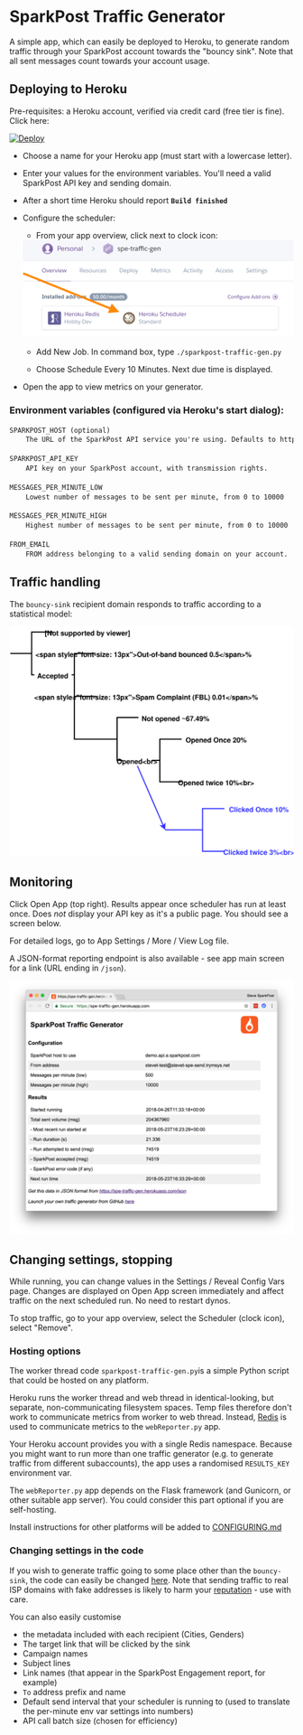 # SparkPost Traffic Generator

A simple app, which can easily be deployed to Heroku, to generate random traffic through your SparkPost
account towards the "bouncy sink".  Note that all sent messages count towards your account usage.

## Deploying to Heroku

Pre-requisites: a Heroku account, verified via credit card (free tier is fine).  Click here:

<a href="https://heroku.com/deploy">
  <img src="https://www.herokucdn.com/deploy/button.svg" alt="Deploy" target="_blank">
</a>
<br>

- Choose a name for your Heroku app (must start with a lowercase letter).

- Enter your values for the environment variables.  You'll need a valid SparkPost API key and sending domain.

- After a short time Heroku should report **`Build finished`**

- Configure the scheduler:
    - From your app overview, click next to clock icon:
    <img src="doc-img/configure-scheduler.png"/>
    
    - Add New Job.  In command box, type `./sparkpost-traffic-gen.py`
    
    - Choose Schedule Every 10 Minutes.  Next due time is displayed.
 

- Open the app to view metrics on your generator.

### Environment variables (configured via Heroku's start dialog):

```txt
SPARKPOST_HOST (optional)
    The URL of the SparkPost API service you're using. Defaults to https://api.sparkpost.com.

SPARKPOST_API_KEY
    API key on your SparkPost account, with transmission rights.

MESSAGES_PER_MINUTE_LOW
    Lowest number of messages to be sent per minute, from 0 to 10000

MESSAGES_PER_MINUTE_HIGH
    Highest number of messages to be sent per minute, from 0 to 10000

FROM_EMAIL
    FROM address belonging to a valid sending domain on your account.  e.g. fred@example.com
```

## Traffic handling
The `bouncy-sink` recipient domain responds to traffic according to a statistical model:

<img src="doc-img/bouncy-sink-statistical-model.svg"/>

## Monitoring

Click Open App (top right). Results appear once scheduler has run at least once.  Does _not_ display your API key as it's a public page.  You should see a screen below.

For detailed logs, go to App Settings / More / View Log file.

A JSON-format reporting endpoint is also available - see app main screen for a link (URL ending in `/json`).

<img src="doc-img/bouncy-sink-app-metrics.png"/>

## Changing settings, stopping

While running, you can change values in the Settings / Reveal Config Vars page.  Changes are displayed on Open App screen immediately and affect traffic on the next scheduled run. No need to restart dynos.

To stop traffic, go to your app overview, select the Scheduler (clock icon), select "Remove".

### Hosting options

The worker thread code `sparkpost-traffic-gen.py`is a simple Python script that could be hosted on any platform.

Heroku runs the worker thread and web thread in identical-looking, but separate, non-communicating filesystem spaces.
Temp files therefore don't work to communicate metrics from worker to web thread.
Instead, [Redis](https://redis.io/topics/quickstart) is used to communicate metrics to the `webReporter.py` app.

Your Heroku account provides you with a single Redis namespace. Because you might want to run more than one traffic
generator (e.g. to generate traffic from different subaccounts), the app uses a randomised `RESULTS_KEY` environment var.

The `webReporter.py` app depends on the Flask framework (and Gunicorn, or other suitable app server). You could consider this
part optional if you are self-hosting.

Install instructions for other platforms will be added to [CONFIGURING.md](CONFIGURING.md)

### Changing settings in the code

If you wish to generate traffic going to some place other than the `bouncy-sink`, the code can easily be changed
[here](https://github.com/tuck1s/sparkpost-traffic-gen/blob/8b5761e0e52e94fe2ca76de654aef87c1d21050d/sparkpost-traffic-gen.py#L19).
Note that sending traffic to real ISP domains with fake addresses is likely to harm your [reputation](https://www.sparkpost.com/blog/email-reputation-matters/) - use with care.

You can also easily customise
- the metadata included with each recipient (Cities, Genders)
- The target link that will be clicked by the sink
- Campaign names
- Subject lines
- Link names (that appear in the SparkPost Engagement report, for example)
- `To` address prefix and name
- Default send interval that your scheduler is running to (used to translate the per-minute env var settings into numbers)
- API call batch size (chosen for efficiency)